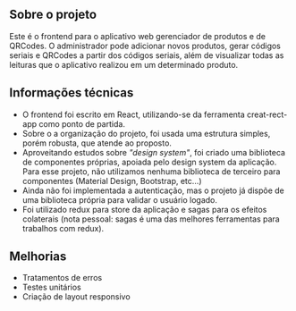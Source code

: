 ## Sobre o projeto

Este é o frontend para o aplicativo web gerenciador de produtos e de QRCodes. O administrador pode adicionar novos
produtos, gerar códigos seriais e QRCodes a partir dos códigos seriais, além de visualizar todas as leituras
que o aplicativo realizou em um determinado produto.

## Informações técnicas

* O frontend foi escrito em React, utilizando-se da ferramenta creat-rect-app como ponto de partida.
* Sobre o a organização do projeto, foi usada uma estrutura simples, porém robusta, que atende ao proposto.
* Aproveitando estudos sobre *"design system"*, foi criado uma biblioteca de componentes próprias, apoiada pelo design system da aplicação.
Para esse projeto, não utilizamos nenhuma biblioteca de terceiro para componentes (Material Design, Bootstrap, etc...)
* Ainda não foi implementada a autenticação, mas o projeto já dispõe de uma biblioteca própria para validar o usuário logado.
* Foi utilizado redux para store da aplicação e sagas para os efeitos colaterais (nota pessoal: sagas é uma das melhores ferramentas para trabalhos com redux).

## Melhorias
* Tratamentos de erros
* Testes unitários
* Criação de layout responsivo